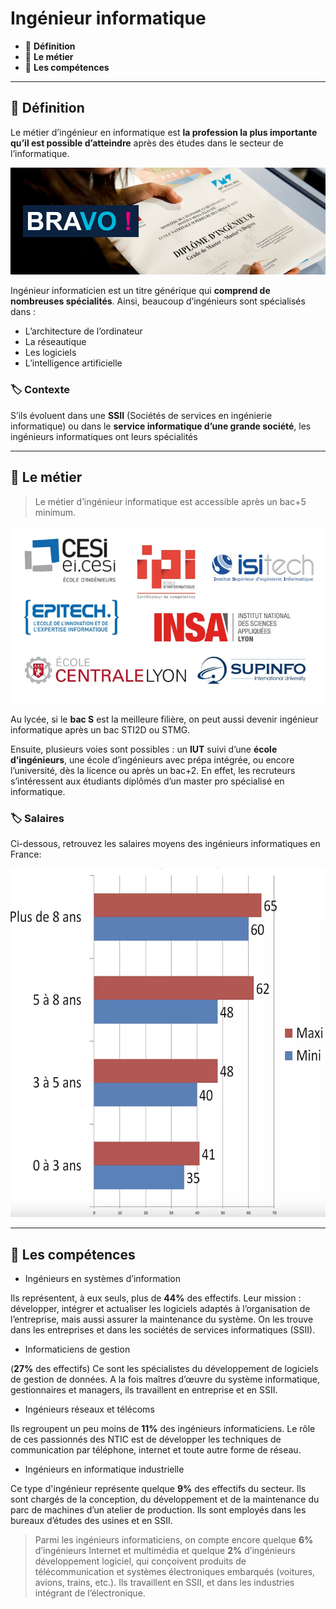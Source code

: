 # Ingénieur informatique

*  🔖 **Définition**
*  🔖 **Le métier**
*  🔖 **Les compétences**

___

## 📑 Définition

Le métier d’ingénieur en informatique est **la profession la plus importante qu’il est possible d’atteindre** après des études dans le secteur de l’informatique.

![image](./resources/ingenieur-informatique.png)

Ingénieur informaticien est un titre générique qui **comprend de nombreuses spécialités**. Ainsi, beaucoup d’ingénieurs sont spécialisés dans : 

* L’architecture de l’ordinateur
* La réseautique
* Les logiciels
* L’intelligence artificielle


### 🏷️ **Contexte**

S’ils évoluent dans une **SSII** (Sociétés de services en ingénierie informatique) ou dans le **service informatique d’une grande société**, les ingénieurs informatiques ont leurs spécialités

___


## 📑 Le métier

> Le métier d’ingénieur informatique est accessible après un bac+5 minimum. 

![image](./resources/ingenieur-informatique-ecoles.jpg)

Au lycée, si le **bac S** est la meilleure filière, on peut aussi devenir ingénieur informatique après un bac STI2D ou STMG.

Ensuite, plusieurs voies sont possibles : un **IUT** suivi d’une **école d’ingénieurs**, une école d’ingénieurs avec prépa intégrée, ou encore l’université, dès la licence ou après un bac+2. En effet, les recruteurs s’intéressent aux étudiants diplômés d’un master pro spécialisé en informatique.

### 🏷️ **Salaires**

Ci-dessous, retrouvez les salaires moyens des ingénieurs informatiques en France:

![image](./resources/ingenieur-informatique-salaire.png)


___

## 📑 Les compétences

* Ingénieurs en systèmes d’information

Ils représentent, à eux seuls, plus de **44%** des effectifs. Leur mission : développer, intégrer et actualiser les logiciels adaptés à l’organisation de l’entreprise, mais aussi assurer la maintenance du système. On les trouve dans les entreprises et dans les sociétés de services informatiques (SSII).

* Informaticiens de gestion

(**27%** des effectifs) Ce sont les spécialistes du développement de logiciels de gestion de données. A la fois maîtres d’œuvre du système informatique, gestionnaires et managers, ils travaillent en entreprise et en SSII.

* Ingénieurs réseaux et télécoms

Ils regroupent un peu moins de **11%** des ingénieurs informaticiens. Le rôle de ces passionnés des NTIC est de développer les techniques de communication par téléphone, internet et toute autre forme de réseau.

* Ingénieurs en informatique industrielle

Ce type d'ingénieur représente quelque **9%** des effectifs du secteur. Ils sont chargés de la conception, du développement et de la maintenance du parc de machines d’un atelier de production. Ils sont employés dans les bureaux d’études des usines et en SSII.

> Parmi les ingénieurs informaticiens, on compte encore quelque **6%** d’ingénieurs Internet et multimédia et quelque **2%** d’ingénieurs développement logiciel, qui conçoivent produits de télécommunication et systèmes électroniques embarqués (voitures, avions, trains, etc.). Ils travaillent en SSII, et dans les industries intégrant de l’électronique.